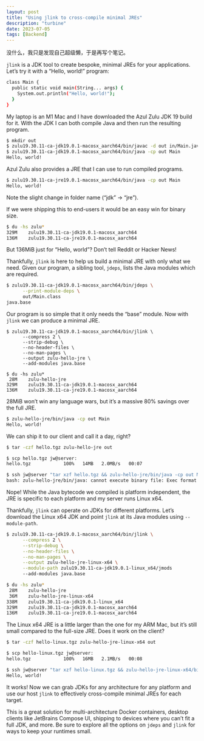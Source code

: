 ```yaml
---
layout: post
title: "Using jlink to cross-compile minimal JREs"
description: "turbine"
date: 2023-07-05
tags: [Backend]
---
```


没什么，我只是发现自己超级懒，于是再写个笔记。

<!--more-->

`jlink` is a JDK tool to create bespoke, minimal JREs for your applications. Let’s try it with a “Hello, world!” program:

```bash
class Main {
  public static void main(String... args) {
    System.out.println("Hello, world!");
  }
}
```

My laptop is an M1 Mac and I have downloaded the Azul Zulu JDK 19 build for it. With the JDK I can both compile Java and then run the resulting program.

```bash
$ mkdir out
$ zulu19.30.11-ca-jdk19.0.1-macosx_aarch64/bin/javac -d out in/Main.java
$ zulu19.30.11-ca-jdk19.0.1-macosx_aarch64/bin/java -cp out Main
Hello, world!
```

Azul Zulu also provides a JRE that I can use to run compiled programs.

```bash
$ zulu19.30.11-ca-jre19.0.1-macosx_aarch64/bin/java -cp out Main
Hello, world!
```

Note the slight change in folder name (“jdk” → “jre”).

If we were shipping this to end-users it would be an easy win for binary size.

```bash
$ du -hs zulu*
329M    zulu19.30.11-ca-jdk19.0.1-macosx_aarch64
136M    zulu19.30.11-ca-jre19.0.1-macosx_aarch64
```

But 136MiB just for “Hello, world”? Don’t tell Reddit or Hacker News!

Thankfully, `jlink` is here to help us build a minimal JRE with only what we need. Given our program, a sibling tool, `jdeps`, lists the Java modules which are required.

```bash
$ zulu19.30.11-ca-jdk19.0.1-macosx_aarch64/bin/jdeps \
      --print-module-deps \
      out/Main.class
java.base
```

Our program is so simple that it only needs the “base” module. Now with `jlink` we can produce a minimal JRE.

```
$ zulu19.30.11-ca-jdk19.0.1-macosx_aarch64/bin/jlink \
      --compress 2 \
      --strip-debug \
      --no-header-files \
      --no-man-pages \
      --output zulu-hello-jre \
      --add-modules java.base

$ du -hs zulu*
 28M    zulu-hello-jre
329M    zulu19.30.11-ca-jdk19.0.1-macosx_aarch64
136M    zulu19.30.11-ca-jre19.0.1-macosx_aarch64
```

28MiB won’t win any language wars, but it’s a massive 80% savings over the full JRE.

```bash
$ zulu-hello-jre/bin/java -cp out Main
Hello, world!
```

We can ship it to our client and call it a day, right?

```bash
$ tar -czf hello.tgz zulu-hello-jre out

$ scp hello.tgz jw@server:
hello.tgz            100%   14MB   2.0MB/s   00:07

$ ssh jw@server "tar xzf hello.tgz && zulu-hello-jre/bin/java -cp out Main"
bash: zulu-hello-jre/bin/java: cannot execute binary file: Exec format error
```

Nope! While the Java bytecode we compiled is platform independent, the JRE is specific to each platform and my server runs Linux x64.

Thankfully, `jlink` can operate on JDKs for different platforms. Let’s download the Linux x64 JDK and point `jlink` at its Java modules using `--module-path`.

```bash
$ zulu19.30.11-ca-jdk19.0.1-macosx_aarch64/bin/jlink \
      --compress 2 \
      --strip-debug \
      --no-header-files \
      --no-man-pages \
      --output zulu-hello-jre-linux-x64 \
      --module-path zulu19.30.11-ca-jdk19.0.1-linux_x64/jmods
      --add-modules java.base

$ du -hs zulu*
 28M    zulu-hello-jre
 36M    zulu-hello-jre-linux-x64
338M    zulu19.30.11-ca-jdk19.0.1-linux_x64
329M    zulu19.30.11-ca-jdk19.0.1-macosx_aarch64
136M    zulu19.30.11-ca-jre19.0.1-macosx_aarch64
```

The Linux x64 JRE is a little larger than the one for my ARM Mac, but it’s still small compared to the full-size JRE. Does it work on the client?

```bash
$ tar -czf hello-linux.tgz zulu-hello-jre-linux-x64 out

$ scp hello-linux.tgz jw@server:
hello.tgz            100%   16MB   2.1MB/s   00:08

$ ssh jw@server "tar xzf hello-linux.tgz && zulu-hello-jre-linux-x64/bin/java -cp out Main"
Hello, world!
```

It works! Now we can grab JDKs for any architecture for any platform and use our host `jlink` to effectively cross-compile minimal JREs for each target.

This is a great solution for multi-architecture Docker containers, desktop clients like JetBrains Compose UI, shipping to devices where you can’t fit a full JDK, and more. Be sure to explore all the options on `jdeps` and `jlink` for ways to keep your runtimes small.
